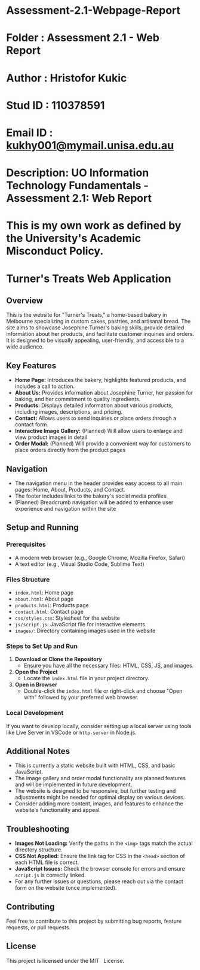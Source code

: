 # Assessment-2.1-Webpage-Report
# Folder   : Assessment 2.1 - Web Report
# Author   : Hristofor Kukic
# Stud ID  : 110378591
# Email ID : kukhy001@mymail.unisa.edu.au
# Description: UO Information Technology Fundamentals - Assessment 2.1: Web Report
# This is my own work as defined by the University's Academic Misconduct Policy.

# Turner's Treats Web Application

## Overview

This is the website for "Turner's Treats," a home-based bakery in Melbourne specializing in custom cakes, pastries, and artisanal bread. The site aims to showcase Josephine Turner's baking skills, provide detailed information about her products, and facilitate customer inquiries and orders. It is designed to be visually appealing, user-friendly, and accessible to a wide audience.

## Key Features

*   **Home Page:** Introduces the bakery, highlights featured products, and includes a call to action.
*   **About Us:** Provides information about Josephine Turner, her passion for baking, and her commitment to quality ingredients.
*   **Products:** Displays detailed information about various products, including images, descriptions, and pricing.
*   **Contact:** Allows users to send inquiries or place orders through a contact form.
*   **Interactive Image Gallery:**  (Planned) Will allow users to enlarge and view product images in detail
*   **Order Modal:**  (Planned) Will provide a convenient way for customers to place orders directly from the product pages

## Navigation

*   The navigation menu in the header provides easy access to all main pages: Home, About, Products, and Contact.
*   The footer includes links to the bakery's social media profiles.
*   (Planned) Breadcrumb navigation will be added to enhance user experience and navigation within the site

## Setup and Running

### Prerequisites

*   A modern web browser (e.g., Google Chrome, Mozilla Firefox, Safari)
*   A text editor (e.g., Visual Studio Code, Sublime Text)

### Files Structure

*   `index.html`: Home page
*   `about.html`: About page
*   `products.html`: Products page
*   `contact.html`: Contact page
*   `css/styles.css`: Stylesheet for the website
*   `js/script.js`: JavaScript file for interactive elements
*   `images/`: Directory containing images used in the website

### Steps to Set Up and Run

1.  **Download or Clone the Repository**
    *   Ensure you have all the necessary files: HTML, CSS, JS, and images.
2.  **Open the Project**
    *   Locate the `index.html` file in your project directory.
3.  **Open in Browser**
    *   Double-click the `index.html` file or right-click and choose "Open with" followed by your preferred web browser.

### Local Development

If you want to develop locally, consider setting up a local server using tools like Live Server in VSCode or `http-server` in Node.js.

## Additional Notes

*   This is currently a static website built with HTML, CSS, and basic JavaScript.
*   The image gallery and order modal functionality are planned features and will be implemented in future development.
*   The website is designed to be responsive, but further testing and adjustments might be needed for optimal display on various devices.
*   Consider adding more content, images, and features to enhance the website's functionality and appeal.

## Troubleshooting

*   **Images Not Loading:** Verify the paths in the `<img>` tags match the actual directory structure.
*   **CSS Not Applied:** Ensure the link tag for CSS in the `<head>` section of each HTML file is correct.
*   **JavaScript Issues:** Check the browser console for errors and ensure `script.js` is correctly linked.
*   For any further issues or questions, please reach out via the contact form on the website (once implemented).

## Contributing

Feel free to contribute to this project by submitting bug reports, feature requests, or pull requests.

## License

This project is licensed under the MIT   
 License.
